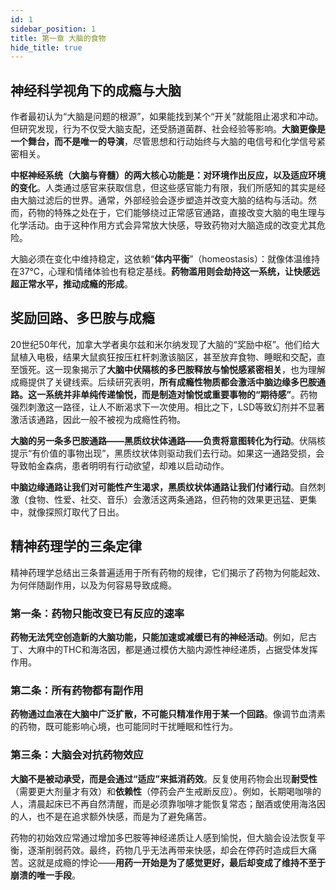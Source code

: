 ```yaml
---
id: 1
sidebar_position: 1
title: 第一章 大脑的食物
hide_title: true
---
```


## 神经科学视角下的成瘾与大脑
作者最初认为“大脑是问题的根源”，如果能找到某个“开关”就能阻止渴求和冲动。但研究发现，行为不仅受大脑支配，还受肠道菌群、社会经验等影响。**大脑更像是一个舞台，而不是唯一的导演**，尽管思想和行动始终与大脑的电信号和化学信号紧密相关。

**中枢神经系统（大脑与脊髓）的两大核心功能是：对环境作出反应，以及适应环境的变化**。人类通过感官来获取信息，但这些感官能力有限，我们所感知的其实是经由大脑过滤后的世界。通常，外部经验会逐步塑造并改变大脑的结构与活动。然而，药物的特殊之处在于，它们能够绕过正常感官通路，直接改变大脑的电生理与化学活动。由于这种作用方式会异常放大快感，导致药物对大脑造成的改变尤其危险。

大脑必须在变化中维持稳定，这依赖“**体内平衡**”（homeostasis）：就像体温维持在37℃，心理和情绪体验也有稳定基线。**药物滥用则会劫持这一系统，让快感远超正常水平，推动成瘾的形成**。

## 奖励回路、多巴胺与成瘾
20世纪50年代，加拿大学者奥尔兹和米尔纳发现了大脑的“奖励中枢”。他们给大鼠植入电极，结果大鼠疯狂按压杠杆刺激该脑区，甚至放弃食物、睡眠和交配，直至饿死。这一现象揭示了**大脑中伏隔核的多巴胺释放与愉悦感紧密相关**，也为理解成瘾提供了关键线索。后续研究表明，**所有成瘾性物质都会激活中脑边缘多巴胺通路。这一系统并非单纯传递愉悦，而是制造对愉悦或重要事物的“期待感”**。药物强烈刺激这一路径，让人不断渴求下一次使用。相比之下，LSD等致幻剂并不显著激活该通路，因此一般不被视为成瘾性药物。

**大脑的另一条多巴胺通路——黑质纹状体通路——负责将意图转化为行动**。伏隔核提示“有价值的事物出现”，黑质纹状体则驱动我们去行动。如果这一通路受损，会导致帕金森病，患者明明有行动欲望，却难以启动动作。

**中脑边缘通路让我们对可能性产生渴求，黑质纹状体通路让我们付诸行动**。自然刺激（食物、性爱、社交、音乐）会激活这两条通路，但药物的效果更迅猛、更集中，就像探照灯取代了日出。

## 精神药理学的三条定律
精神药理学总结出三条普遍适用于所有药物的规律，它们揭示了药物为何能起效、为何伴随副作用，以及为何容易导致成瘾。

### 第一条：药物只能改变已有反应的速率
**药物无法凭空创造新的大脑功能，只能加速或减缓已有的神经活动**。例如，尼古丁、大麻中的THC和海洛因，都是通过模仿大脑内源性神经递质，占据受体发挥作用。

### 第二条：所有药物都有副作用
**药物通过血液在大脑中广泛扩散，不可能只精准作用于某一个回路**。像调节血清素的药物，既可能影响心境，也可能同时干扰睡眠和性行为。

### 第三条：大脑会对抗药物效应
**大脑不是被动承受，而是会通过“适应”来抵消药效**。反复使用药物会出现**耐受性**（需要更大剂量才有效）和**依赖性**（停药会产生戒断反应）。例如，长期喝咖啡的人，清晨起床已不再自然清醒，而是必须靠咖啡才能恢复常态；酗酒或使用海洛因的人，也不是在追求额外快感，而是为了避免痛苦。

药物的初始效应常通过增加多巴胺等神经递质让人感到愉悦，但大脑会设法恢复平衡，逐渐削弱药效。最终，药物几乎无法再带来快感，却会在停药时造成巨大痛苦。这就是成瘾的悖论——**用药一开始是为了感觉更好，最后却变成了维持不至于崩溃的唯一手段**。